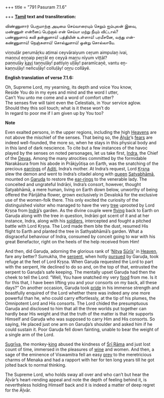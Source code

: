 +++
title = "791 Pasuram 7.1.6"

+++
**[Tamil](/definition/tamil#history "show Tamil definitions") text and transliteration:**

விண்ணுளார் பெருமாற்கு அடிமை செய்வாரையும் செறும் ஐம்புலன் இவை,  
மண்ணுள் என்னைப் பெற்றால் என் செய்யா மற்று நீயும் விட்டால்?  
பண்ணுளாய் கவி தன்னுளாய்! பத்தியின் உள்ளாய்! பரமீசனே, வந்து என்-  
கண்ணுளாய்! நெஞ்சுளாய்! சொல்லுளாய்! ஒன்று சொல்லாயே.

viṇṇuḷār perumāṟku aṭimai ceyvāraiyum ceṟum aimpulaṉ ivai,  
maṇṇuḷ eṉṉaip peṟṟāl eṉ ceyyā maṟṟu nīyum viṭṭāl?  
paṇṇuḷāy [kavi](/definition/kavi#vaishnavism "show kavi definitions") taṉṉuḷāy! pattiyiṉ uḷḷāy! paramīcaṉē, vantu eṉ-  
kaṇṇuḷāy! neñcuḷāy! colluḷāy! oṉṟu collāyē.

**English translation of verse 7.1.6:**

Oh, Supreme Lord, my yearning, its depth and voice You know,  
Reside You do in my eyes and mind and the word I utter,  
Can’t You unto me come and a word of comfort utter?  
The senses five will taint even the Celestials, in Your service aglow.  
Should they this soil touch; what is it these won’t do  
In regard to poor me if I am given up by You too?

**Note**

Even exalted persons, in the upper regions, including the high [Heavens](/definition/heaven#history "show Heavens definitions") are not above the mischief of the senses. That being so, the [Āḻvār](/definition/aḻvar#vaishnavism "show Āḻvār definitions")’s [fears](/definition/fear#history "show fears definitions") are indeed well-founded, the more so, when he stays in this physical body and in this land of dark nescience. To cite but a few instances of the havoc played by the senses on noted personages, let us take first, [Indra](/definition/indra#vaishnavism "show Indra definitions"), the Chief of the [Devas](/definition/deva#vaishnavism "show Devas definitions"). Among the many atrocities committed by the formidable Narakāsura from his abode in Prākjyōtiṣa on Earth, was the snatching of the precious [earrings](/definition/earring#history "show earrings definitions") of [Aditi](/definition/aditi#vaishnavism "show Aditi definitions"), Indra’s mother. At Indra’s request, Lord [Kṛṣṇa](/definition/krishna#vaishnavism "show Kṛṣṇa definitions") slew the demon and went to Indra’s citadel along with [queen](/definition/queen#history "show queen definitions") [Satyabhāmā](/definition/satyabhama#vaishnavism "show Satyabhāmā definitions"), mounted on [Garuḍa](/definition/garuda#vaishnavism "show Garuḍa definitions") to restore the [ear-rings](/definition/earring#history "show ear-rings definitions") to the venerable lady. The conceited and ungrateful Indrāṇi, Indra’s consort, however, thought Satyabhāmā, a mere human, living on Earth down below, unworthy of being offered the Pārijātha flower, grown exclusively in Devalokā for the exclusive use of the women-folk there. This only excited the curiosity of the distinguished visitor who managed to have the very [tree](/definition/tree#history "show tree definitions") uprooted by Lord Kṛṣṇa from [Indrā](/definition/indra#vaishnavism "show Indrā definitions")’s garden. As the divine couple were [flying](/definition/flying#history "show flying definitions") back to Earth on Garuḍa along with the tree in question, Indrāṇi got scent of it and at her instance, Indra, along with his [soldiers](/definition/soldier#history "show soldiers definitions"), intercepted and fought a pitched battle with Lord Kṛṣṇa. The Lord made them bite the dust, resumed His flight to Earth and planted the tree in Sathyabhāmā’s garden. What a disgraceful behaviour of Indra, consumed by conceit going to war with his great Benefactor, right on the heels of the help received from Him!

And then, did Garuḍa, adorning the glorious rank of ‘[Nitya](/definition/nitya#vaishnavism "show Nitya definitions") [Sūrīs](/definition/suri#history "show Sūrīs definitions")’ in [Heaven](/definition/heaven#history "show Heaven definitions"), fare any better? Sumukha, the [serpent](/definition/serpent#history "show serpent definitions"), when hotly [pursued](/definition/pursued#history "show pursued definitions") by Garuḍa, took refuge at the feet of Lord Kṛṣṇa. When Garuḍa requested the Lord to part with the serpent, He declined to do so and, on the top of that, entrusted the serpent to Garuḍa’s safe keeping. The mentally upset Garuḍa had then the cheek to tell the Lord: “Well, You have snatched my very [food](/definition/food#history "show food definitions") from me. Is it for this that, I have been lifting you and your consorts on my back, all these days?” On another occasion, Garuḍa took [pride](/definition/pride#history "show pride definitions") in his immense strength and boastfully enquired of the Lord whether there was indeed any one more powerful than he, who could carry effortlessly, at the tip of his plumes, the Omnipotent Lord and His consorts. The Lord chided the presumptuous Garuḍa and disclosed to him that all the three worlds put together can hardly bear His weight and that the truth of the matter is that He supports Himself and Garuḍa who was supposed to carry Him and His consorts. So saying, He placed just one arm on Garuḍa’s shoulder and asked him if he could sustain it. Poor Garuḍa fell down fainting, unable to bear the weight of a single arm of the Lord.

[Sugrīva](/definition/sugriva#vaishnavism "show Sugrīva definitions"), the monkey-[king](/definition/king#history "show king definitions") abused the kindness of [Śrī Rāma](/definition/shrirama#history "show Śrī Rāma definitions") and just lost count of time, immersed in the pleasures of [wine](/definition/wine#history "show wine definitions") and women. And then, a sage of the eminence of Viswamitra fell an easy [prey](/definition/prey#history "show prey definitions") to the meretricious charms of Menaka and had a rapport with her for ten long years till he got jolted back to normal thinking.

The Supreme Lord, who holds sway all over and who can’t but hear the Āḻvār’s heart-rending appeal and note the depth of feeling behind it, is nevertheless holding Himself back and it is indeed a matter of deep regret for the Āḻvār.


